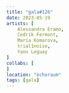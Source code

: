 ```yaml
---
title: "gala#126"
date: 2023-05-19
artists: [
    Alessandra Eramo,
    Cedrik Fermont,
    Maria Komarova,
    trial1noise,
    Yann Leguay
]
collabs: [
]
location: "echoraum"
tags: [gala]
---
```


